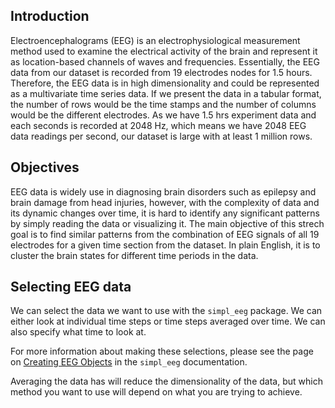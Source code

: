 

## Introduction

Electroencephalograms (EEG) is an electrophysiological measurement method used to examine the electrical activity of the brain and represent it as location-based channels of waves and frequencies. Essentially, the EEG data from our dataset is recorded from 19 electrodes nodes for 1.5 hours. Therefore, the EEG data is in high dimensionality and could be represented as a multivariate time series data. If we present the data in a tabular format, the number of rows would be the time stamps and the number of columns would be the different electrodes. As we have 1.5 hrs experiment data and each seconds is recorded at 2048 Hz, which means we have 2048 EEG data readings per second, our dataset is large with at least 1 million rows.

## Objectives

EEG data is widely use in diagnosing brain disorders such as epilepsy and brain damage from head injuries, however, with the complexity of data and its dynamic changes over time, it is hard to identify any significant patterns by simply reading the data or visualizing it. The main objective of this strech goal is to find similar patterns from the combination of EEG signals of all 19 electrodes for a given time section from the dataset. In plain English, it is to cluster the brain states for different time periods in the data.

## Selecting EEG data

We can select the data we want to use with the `simpl_eeg` package. We can either look at individual time steps or time steps averaged over time. We can also specify what time to look at.

For more information about making these selections, please see the page on [Creating EEG Objects](https://ubc-mds.github.io/simpl_eeg_capstone/eeg_objects.html) in the `simpl_eeg` documentation. 

Averaging the data has will reduce the dimensionality of the data, but which method you want to use will depend on what you are trying to achieve. 